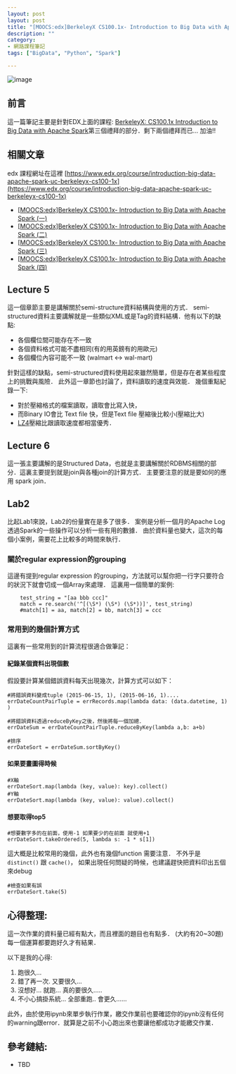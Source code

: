 ```yaml
---
layout: post
layout: post
title: "[MOOCS:edx]BerkeleyX CS100.1x- Introduction to Big Data with Apache Spark (二)"
description: ""
category: 
- 網路課程筆記
tags: ["BigData", "Python", "Spark"]

---
```


![image](https://spark.apache.org/images/spark-logo.png)


## 前言

這一篇筆記主要是針對EDX上面的課程: [BerkeleyX: CS100.1x Introduction to Big Data with Apache Spark](https://courses.edx.org/courses/BerkeleyX/CS100.1x/1T2015/info)第三個禮拜的部分．剩下兩個禮拜而已... 加油!!

## 相關文章

edx 課程網址在這裡 [https://www.edx.org/course/introduction-big-data-apache-spark-uc-berkeleyx-cs100-1x](https://www.edx.org/course/introduction-big-data-apache-spark-uc-berkeleyx-cs100-1x)

- [[MOOCS:edx]BerkeleyX CS100.1x- Introduction to Big Data with Apache Spark (一)](http://www.evanlin.com/mooc-edx-berkeayx-cs1001x-1/)
- [[MOOCS:edx]BerkeleyX CS100.1x- Introduction to Big Data with Apache Spark (二)](http://www.evanlin.com/mooc-edx-berkeayx-cs1001x-2/)
- [[MOOCS:edx]BerkeleyX CS100.1x- Introduction to Big Data with Apache Spark (三)](http://www.evanlin.com/mooc-edx-berkeayx-cs1001x-3/)
- [[MOOCS:edx]BerkeleyX CS100.1x- Introduction to Big Data with Apache Spark (四)](http://www.evanlin.com/mooc-edx-berkeayx-cs1001x-4/)


## Lecture 5

這一個章節主要是講解關於semi-structure資料結構與使用的方式． semi-structured資料主要講解就是一些類似XML或是Tag的資料結構．他有以下的缺點:

- 各個欄位間可能存在不一致
- 各個資料格式可能不盡相同(有的用英鎊有的用歐元)
- 各個欄位內容可能不一致 (walmart <-> wal-mart)

針對這樣的缺點，semi-structured資料使用起來雖然簡單，但是存在者某些程度上的挑戰與風險．  此外這一章節也討論了，資料讀取的速度與效能． 幾個重點紀錄一下:

- 對於壓縮格式的檔案讀取，讀取會比寫入快，
- 而Binary IO會比 Text file 快，但是Text file 壓縮後比較小(壓縮比大)
- [LZ4](https://en.wikipedia.org/wiki/LZ4_(compression_algorithm))壓縮比跟讀取速度都相當優秀．

## Lecture 6

這一張主要講解的是Structured Data，也就是主要講解關於RDBMS相關的部分．這裏主要提到就是join與各種join的計算方式． 主要要注意的就是要如何的應用 spark join．


## Lab2

比起Lab1來說，Lab2的份量實在是多了很多． 案例是分析一個月的Apache Log 透過Spark的一些操作可以分析一些有用的數據． 由於資料量也變大，這次的每個小案例，需要花上比較多的時間來執行．

### 關於regular expression的grouping

這邊有提到regular expression 的grouping，方法就可以幫你把一行字只要符合的狀況下就會切成一個Array來處理．
這裏用一個簡單的案例:

        test_string = "[aa bbb ccc]"
        match = re.search('^[(\S*) (\S*) (\S*))]', test_string)
        #match[1] = aa, match[2] = bb, match[3] = ccc


### 常用到的幾個計算方式

這裏有一些常用到的計算流程很適合做筆記：

#### 紀錄某個資料出現個數

假設要計算某個錯誤資料每天出現幾次，計算方式可以如下：

    #將錯誤資料變成tuple (2015-06-15, 1), (2015-06-16, 1)....
    errDateCountPairTuple = errRecords.map(lambda data: (data.datetime, 1) )

    #將錯誤資料透過reduceByKey之後，然後將每一個加總．
    errDateSum = errDateCountPairTuple.reduceByKey(lambda a,b: a+b)
    
    #排序
    errDateSort = errDateSum.sortByKey()

#### 如果要畫圖得時候

    #X軸
    errDateSort.map(lambda (key, value): key).collect()
    #Y軸
    errDateSort.map(lambda (key, value): value).collect()


#### 想要取得top5

    #想要數字多的在前面，使用-1 如果要少的在前面 就使用+1
    errDateSort.takeOrdered(5, lambda s: -1 * s[1])


這大概是比較常用的幾個，此外也有幾個function 需要注意． 不外乎是 `distinct()` 跟 `cache()`， 如果出現任何問疑的時候，也建議趕快把資料印出五個來debug

    #檢查如果有誤
    errDateSort.take(5)    
            

## 心得整理:

這一次作業的資料量已經有點大，而且裡面的題目也有點多． (大約有20~30題) 每一個運算都要跑好久才有結果．

以下是我的心得:

1. 跑很久... 
2. 錯了再一次. 又要很久...   
3. 沒想好... 就跑... 真的要很久..... 
4. 不小心搞掛系統... 全部重跑.. 會更久......﻿

此外，由於使用ipynb來單步執行作業，繳交作業前也要確認你的ipynb沒有任何的warning跟error．就算是之前不小心跑出來也要讓他都成功才能繳交作業．


## 參考鏈結:

- TBD
